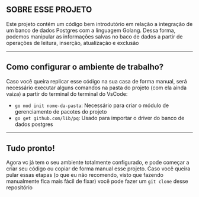 ## SOBRE ESSE PROJETO

Este projeto contém um código bem introdutório em relação a integração de um banco de dados Postgres com a linguagem Golang. Dessa forma, podemos manipular as informações salvas no baco de dados a partir de operações de leitura, inserção, atualização e exclusão

---

## Como configurar o ambiente de trabalho?

Caso você queira replicar esse código na sua casa de forma manual, será necessário executar alguns comandos na pasta do projeto (com ela ainda vaiza) a partir do terminal do terminal do VsCode:
- `go mod init nome-da-pasta`: Necessário para criar o módulo de gerenciamento de pacotes do projeto
- `go get github.com/lib/pq`: Usado para importar o driver do banco de dados postgres

---

## Tudo pronto!

Agora vc já tem o seu ambiente totalmente configurado, e pode começar a criar seu código ou copiar de forma manual esse projeto. Caso você queira pular essas etapas (o que eu não recomendo, visto que fazendo manualmente fica mais fácil de fixar) você pode fazer um  `git clone` desse repositório
